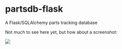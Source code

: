 # partsdb-flask

A Flask/SQLAlchemy parts tracking database

Not much to see here yet, but how about a screenshot:

![](http://i.imgur.com/EbV8GeU.png)
